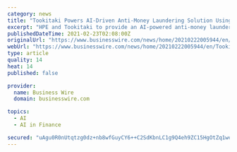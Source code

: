 ```yaml
---
category: news
title: "Tookitaki Powers AI-Driven Anti-Money Laundering Solution Using HPE GreenLake"
excerpt: "HPE and Tookitaki to provide an AI-powered anti-money laundering solution, delivered as a service through HPE GreenLake, to banks across Asia-Pacific"
publishedDateTime: 2021-02-23T02:08:00Z
originalUrl: "https://www.businesswire.com/news/home/20210222005944/en/Tookitaki-Powers-AI-Driven-Anti-Money-Laundering-Solution-Using-HPE-GreenLake"
webUrl: "https://www.businesswire.com/news/home/20210222005944/en/Tookitaki-Powers-AI-Driven-Anti-Money-Laundering-Solution-Using-HPE-GreenLake"
type: article
quality: 14
heat: 14
published: false

provider:
  name: Business Wire
  domain: businesswire.com

topics:
  - AI
  - AI in Finance

secured: "uAgu0R0nUtqtzg0dz+nb8wfGuyCY6++C2SdKbnLC1g9Q4eh9ZC15HgOtZq1wedEVdTw9kPQ2fho6i2xrZSam1niu+5iN03HLPx/M8DvabAO58x7L+2SarBmin1QEhV+lqYNwdfIgApoG/o/sGljZxzKEvlWFV5Rt1+TS82psPx8jCgGfL3Z9Z4QwgjqcKxurMwwrnQJvU1H6Mz74tgHMIfUPITOpYyWvNpu8fcENcTteSukM6zohSIiPeaPmP0WgVmv6fgSURMw1yEX7SZ4IbJq5MBVa0YYZzSk2teodiF0jwUqCg15//2lXUoFeFt6S6QRbRlFBF3k5CA3JGzYqgPyyoyaEWpwWTpu4nOlbkik=;4noJjDikuBXp/4ziViJS5g=="
---
```


